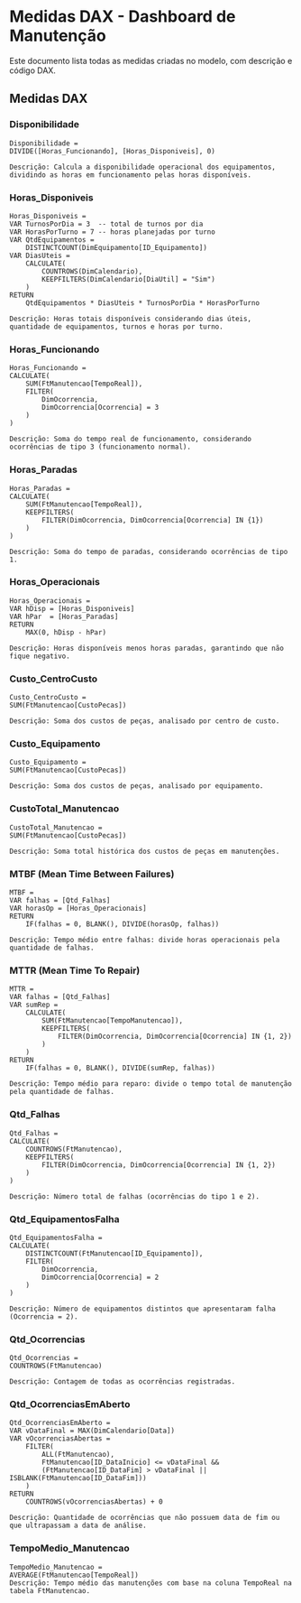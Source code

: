 # Medidas DAX - Dashboard de Manutenção

Este documento lista todas as medidas criadas no modelo, com descrição e código DAX.

## Medidas DAX

### **Disponibilidade**
```DAX
Disponibilidade =
DIVIDE([Horas_Funcionando], [Horas_Disponiveis], 0)

Descrição: Calcula a disponibilidade operacional dos equipamentos, dividindo as horas em funcionamento pelas horas disponíveis.
```

### **Horas_Disponiveis**
```DAX
Horas_Disponiveis =
VAR TurnosPorDia = 3  -- total de turnos por dia
VAR HorasPorTurno = 7 -- horas planejadas por turno
VAR QtdEquipamentos =
    DISTINCTCOUNT(DimEquipamento[ID_Equipamento])
VAR DiasUteis =
    CALCULATE(
        COUNTROWS(DimCalendario),
        KEEPFILTERS(DimCalendario[DiaUtil] = "Sim")
    )
RETURN
    QtdEquipamentos * DiasUteis * TurnosPorDia * HorasPorTurno

Descrição: Horas totais disponíveis considerando dias úteis, quantidade de equipamentos, turnos e horas por turno.
```

### **Horas_Funcionando**
```DAX
Horas_Funcionando =
CALCULATE(
    SUM(FtManutencao[TempoReal]),
    FILTER(
        DimOcorrencia,
        DimOcorrencia[Ocorrencia] = 3
    )
)

Descrição: Soma do tempo real de funcionamento, considerando ocorrências de tipo 3 (funcionamento normal).
```

### **Horas_Paradas**
```DAX
Horas_Paradas =
CALCULATE(
    SUM(FtManutencao[TempoReal]),
    KEEPFILTERS(
        FILTER(DimOcorrencia, DimOcorrencia[Ocorrencia] IN {1})
    )
)

Descrição: Soma do tempo de paradas, considerando ocorrências de tipo 1.
```

### **Horas_Operacionais**
```DAX
Horas_Operacionais =
VAR hDisp = [Horas_Disponiveis]
VAR hPar  = [Horas_Paradas]
RETURN
    MAX(0, hDisp - hPar)

Descrição: Horas disponíveis menos horas paradas, garantindo que não fique negativo.
```

### **Custo_CentroCusto**
```DAX
Custo_CentroCusto =
SUM(FtManutencao[CustoPecas])

Descrição: Soma dos custos de peças, analisado por centro de custo.
```

### **Custo_Equipamento**
```DAX
Custo_Equipamento =
SUM(FtManutencao[CustoPecas])

Descrição: Soma dos custos de peças, analisado por equipamento.
```

### **CustoTotal_Manutencao**
```DAX
CustoTotal_Manutencao =
SUM(FtManutencao[CustoPecas])

Descrição: Soma total histórica dos custos de peças em manutenções.
```
### **MTBF (Mean Time Between Failures)**
```DAX
MTBF =
VAR falhas = [Qtd_Falhas]
VAR horasOp = [Horas_Operacionais]
RETURN
    IF(falhas = 0, BLANK(), DIVIDE(horasOp, falhas))

Descrição: Tempo médio entre falhas: divide horas operacionais pela quantidade de falhas.
```

### **MTTR (Mean Time To Repair)**
```DAX
MTTR =
VAR falhas = [Qtd_Falhas]
VAR sumRep =
    CALCULATE(
        SUM(FtManutencao[TempoManutencao]),
        KEEPFILTERS(
            FILTER(DimOcorrencia, DimOcorrencia[Ocorrencia] IN {1, 2})
        )
    )
RETURN
    IF(falhas = 0, BLANK(), DIVIDE(sumRep, falhas))

Descrição: Tempo médio para reparo: divide o tempo total de manutenção pela quantidade de falhas.
```

### **Qtd_Falhas**
```DAX
Qtd_Falhas =
CALCULATE(
    COUNTROWS(FtManutencao),
    KEEPFILTERS(
        FILTER(DimOcorrencia, DimOcorrencia[Ocorrencia] IN {1, 2})
    )
)

Descrição: Número total de falhas (ocorrências do tipo 1 e 2).
```

### **Qtd_EquipamentosFalha**
```DAX
Qtd_EquipamentosFalha =
CALCULATE(
    DISTINCTCOUNT(FtManutencao[ID_Equipamento]),
    FILTER(
        DimOcorrencia,
        DimOcorrencia[Ocorrencia] = 2
    )
)

Descrição: Número de equipamentos distintos que apresentaram falha (Ocorrencia = 2).
```

### **Qtd_Ocorrencias**
```DAX
Qtd_Ocorrencias =
COUNTROWS(FtManutencao)

Descrição: Contagem de todas as ocorrências registradas.
```

### **Qtd_OcorrenciasEmAberto**
```DAX
Qtd_OcorrenciasEmAberto =
VAR vDataFinal = MAX(DimCalendario[Data])
VAR vOcorrenciasAbertas =
    FILTER(
        ALL(FtManutencao),
        FtManutencao[ID_DataInicio] <= vDataFinal &&
        (FtManutencao[ID_DataFim] > vDataFinal || ISBLANK(FtManutencao[ID_DataFim]))
    )
RETURN
    COUNTROWS(vOcorrenciasAbertas) + 0

Descrição: Quantidade de ocorrências que não possuem data de fim ou que ultrapassam a data de análise.
```

### **TempoMedio_Manutencao**
```DAX
TempoMedio_Manutencao =
AVERAGE(FtManutencao[TempoReal])
Descrição: Tempo médio das manutenções com base na coluna TempoReal na tabela FtManutencao.
```




